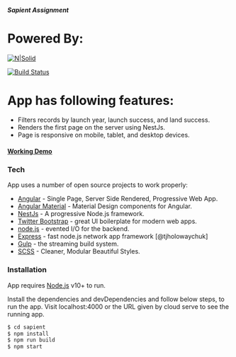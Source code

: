 ##### Sapient Assignment


# Powered By:
[![N|Solid](https://miro.medium.com/max/3200/1*F83F9d1ki3fG6LMG3AvIMg.png)](https://nodesource.com/products/nsolid)

[![Build Status](https://travis-ci.org/joemccann/dillinger.svg?branch=master)]()

# App has following features:
  - Filters records by launch year, launch success, and land success.
  - Renders the first page on the server using NestJs.
  - Page is responsive on mobile, tablet, and desktop devices.
  
#### [Working Demo](https://navneet-is-sapient.herokuapp.com/#/spacex-launch) 

### Tech

App uses a number of open source projects to work properly:

* [Angular](https://angular.io/) -  Single Page, Server Side Rendered, Progressive Web App.
* [Angular Material](https://material.angular.io/) - Material Design components for Angular.
* [NestJs](https://nestjs.com/) - A progressive Node.js framework.
* [Twitter Bootstrap](https://getbootstrap.com/) - great UI boilerplate for modern web apps.
* [node.js](https://nodejs.org/) - evented I/O for the backend.
* [Express](https://expressjs.com/) - fast node.js network app framework [@tjholowaychuk]
* [Gulp](https://gulpjs.com/) - the streaming build system.
* [SCSS](https://sass-lang.com/) - Cleaner, Modular Beautiful Styles.

### Installation

App requires [Node.js](https://nodejs.org/) v10+ to run.

Install the dependencies and devDependencies and follow below steps, to run the app. Visit localhost:4000 or the URL given by cloud serve to see the running app.

```sh
$ cd sapient
$ npm install
$ npm run build
$ npm start
```



